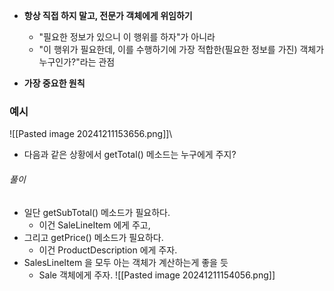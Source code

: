- **항상 직접 하지 말고, 전문가 객체에게 위임하기**
	- "필요한 정보가 있으니 이 행위를 하자"가 아니라
	- "이 행위가 필요한데, 이를 수행하기에 가장 적합한(필요한 정보를 가진) 객체가 누구인가?"라는 관점

- **가장 중요한 원칙**

### 예시
![[Pasted image 20241211153656.png]]\
- 다음과 같은 상황에서 getTotal() 메소드는 누구에게 주지?
###### 풀이
- 일단 getSubTotal() 메소드가 필요하다.
	- 이건 SaleLineItem 에게 주고,
- 그리고 getPrice() 메소드가 필요하다.
	- 이건 ProductDescription 에게 주자.
- SalesLineItem 을 모두 아는 객체가 계산하는게 좋을 듯
	- Sale 객체에게 주자.
![[Pasted image 20241211154056.png]]